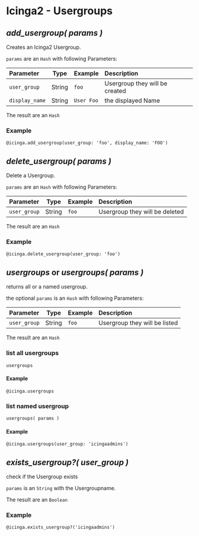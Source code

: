 # Icinga2 - Usergroups


## <a name="add-usergroup"></a>*add_usergroup( params )*

Creates an Icinga2 Usergroup.

`params` are an `Hash` with following Parameters:

| Parameter              | Type    | Example    | Description
| :--------------------  | :-----: | :-----     | :-----------
| `user_group`           | String  | `foo`      | Usergroup they will be created
| `display_name`         | String  | `User Foo` | the displayed Name

The result are an `Hash`

### Example
    @icinga.add_usergroup(user_group: 'foo', display_name: 'FOO')


## <a name="delete-usergroup"></a>*delete_usergroup( params )*

Delete a Usergroup.

`params` are an `Hash` with following Parameters:

| Parameter              | Type    | Example | Description
| :--------------------  | :-----: | :-----  | :-----------
| `user_group`           | String  | `foo`   | Usergroup they will be deleted

The result are an `Hash`

### Example
    @icinga.delete_usergroup(user_group: 'foo')


## <a name="list-usergroups"></a>*usergroups* or *usergroups( params )*

returns all or a named usergroup.

the optional `params` is an `Hash` with following Parameters:

| Parameter              | Type    | Example | Description
| :--------------------  | :-----: | :-----  | :-----------
| `user_group`           | String  | `foo`   | Usergroup they will be listed

The result are an `Hash`


### list all usergroups
    usergroups

#### Example
    @icinga.usergroups


### list named usergroup
    usergroups( params )

#### Example
    @icinga.usergroups(user_group: 'icingaadmins')



## <a name="usergroup-exists"></a>*exists_usergroup?( user_group )*

check if the Usergroup exists

`params` is an `String` with the Usergroupname.

The result are an `Boolean`

### Example

    @icinga.exists_usergroup?('icingaadmins')
